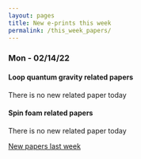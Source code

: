 ```yaml
---
layout: pages
title: New e-prints this week
permalink: /this_week_papers/
---
```




### Mon - 02/14/22

#### Loop quantum gravity related papers

There is no new related paper today 

#### Spin foam related papers

There is no new related paper today 




[New papers last week]({{site.url}}/archived/weekly/pre-prints/2022/02/14/archived_weekly_papers.html)